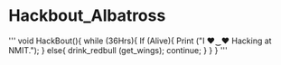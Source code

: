 # Hackbout_Albatross

'''
    void HackBout(){
        while (36Hrs){
            If (Alive){
                Print ("I ♥‿♥ Hacking at NMIT.");
            }
            else{
                drink_redbull (get_wings);
                continue;
            }
        }
    }
'''
